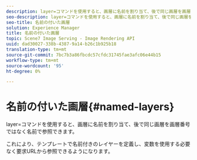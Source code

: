 ```yaml
---
description: layer=コマンドを使用すると、画層に名前を割り当て、後で同じ画層を画層番号ではなく名前で参照できます。
seo-description: layer=コマンドを使用すると、画層に名前を割り当て、後で同じ画層を画層番号ではなく名前で参照できます。
seo-title: 名前の付いた画層
solution: Experience Manager
title: 名前の付いた画層
topic: Scene7 Image Serving - Image Rendering API
uuid: dad30027-338b-4387-9a14-b26c1b925b18
translation-type: tm+mt
source-git-commit: 7bc7b3a86fbcdc57cfdc31745fae3afc06e44b15
workflow-type: tm+mt
source-wordcount: '95'
ht-degree: 0%

---
```



# 名前の付いた画層{#named-layers}

layer=コマンドを使用すると、画層に名前を割り当て、後で同じ画層を画層番号ではなく名前で参照できます。

これにより、テンプレートで名前付きのレイヤーを定義し、変数を使用する必要なく要求URLから参照できるようになります。
